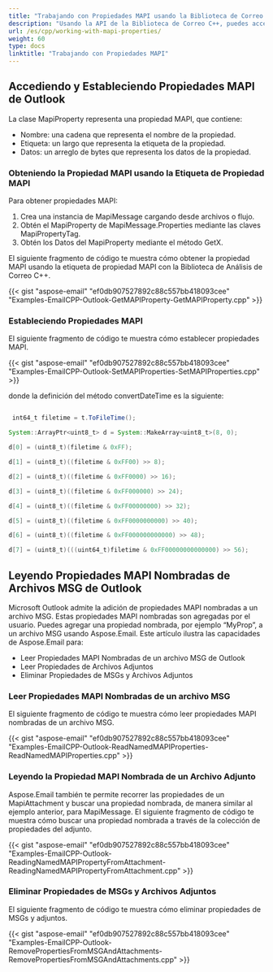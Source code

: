 ```yaml
---
title: "Trabajando con Propiedades MAPI usando la Biblioteca de Correo C++"
description: "Usando la API de la Biblioteca de Correo C++, puedes acceder y establecer propiedades MAPI de Outlook y leer Propiedades MAPI Nombradas de archivos MSG."
url: /es/cpp/working-with-mapi-properties/
weight: 60
type: docs
linktitle: "Trabajando con Propiedades MAPI"
---
```


## **Accediendo y Estableciendo Propiedades MAPI de Outlook**
La clase MapiProperty representa una propiedad MAPI, que contiene:

- Nombre: una cadena que representa el nombre de la propiedad.
- Etiqueta: un largo que representa la etiqueta de la propiedad.
- Datos: un arreglo de bytes que representa los datos de la propiedad.

### **Obteniendo la Propiedad MAPI usando la Etiqueta de Propiedad MAPI**
Para obtener propiedades MAPI:

1. Crea una instancia de MapiMessage cargando desde archivos o flujo.
1. Obtén el MapiProperty de MapiMessage.Properties mediante las claves MapiPropertyTag.
1. Obtén los Datos del MapiProperty mediante el método GetX.

El siguiente fragmento de código te muestra cómo obtener la propiedad MAPI usando la etiqueta de propiedad MAPI con la Biblioteca de Análisis de Correo C++.

{{< gist "aspose-email" "ef0db907527892c88c557bb418093cee" "Examples-EmailCPP-Outlook-GetMAPIProperty-GetMAPIProperty.cpp" >}}

### **Estableciendo Propiedades MAPI**
El siguiente fragmento de código te muestra cómo establecer propiedades MAPI.

{{< gist "aspose-email" "ef0db907527892c88c557bb418093cee" "Examples-EmailCPP-Outlook-SetMAPIProperties-SetMAPIProperties.cpp" >}}

donde la definición del método convertDateTime es la siguiente:

``` java

 int64_t filetime = t.ToFileTime();

System::ArrayPtr<uint8_t> d = System::MakeArray<uint8_t>(8, 0);

d[0] = (uint8_t)(filetime & 0xFF);

d[1] = (uint8_t)((filetime & 0xFF00) >> 8);

d[2] = (uint8_t)((filetime & 0xFF0000) >> 16);

d[3] = (uint8_t)((filetime & 0xFF000000) >> 24);

d[4] = (uint8_t)((filetime & 0xFF00000000) >> 32);

d[5] = (uint8_t)((filetime & 0xFF0000000000) >> 40);

d[6] = (uint8_t)((filetime & 0xFF000000000000) >> 48);

d[7] = (uint8_t)(((uint64_t)filetime & 0xFF00000000000000) >> 56);

```

## **Leyendo Propiedades MAPI Nombradas de Archivos MSG de Outlook**
Microsoft Outlook admite la adición de propiedades MAPI nombradas a un archivo MSG. Estas propiedades MAPI nombradas son agregadas por el usuario. Puedes agregar una propiedad nombrada, por ejemplo “MyProp”, a un archivo MSG usando Aspose.Email. Este artículo ilustra las capacidades de Aspose.Email para:

- Leer Propiedades MAPI Nombradas de un archivo MSG de Outlook
- Leer Propiedades de Archivos Adjuntos
- Eliminar Propiedades de MSGs y Archivos Adjuntos

### **Leer Propiedades MAPI Nombradas de un archivo MSG**
El siguiente fragmento de código te muestra cómo leer propiedades MAPI nombradas de un archivo MSG.

{{< gist "aspose-email" "ef0db907527892c88c557bb418093cee" "Examples-EmailCPP-Outlook-ReadNamedMAPIProperties-ReadNamedMAPIProperties.cpp" >}}

### **Leyendo la Propiedad MAPI Nombrada de un Archivo Adjunto**
Aspose.Email también te permite recorrer las propiedades de un MapiAttachment y buscar una propiedad nombrada, de manera similar al ejemplo anterior, para MapiMessage. El siguiente fragmento de código te muestra cómo buscar una propiedad nombrada a través de la colección de propiedades del adjunto.

{{< gist "aspose-email" "ef0db907527892c88c557bb418093cee" "Examples-EmailCPP-Outlook-ReadingNamedMAPIPropertyFromAttachment-ReadingNamedMAPIPropertyFromAttachment.cpp" >}}

### **Eliminar Propiedades de MSGs y Archivos Adjuntos**
El siguiente fragmento de código te muestra cómo eliminar propiedades de MSGs y adjuntos.

{{< gist "aspose-email" "ef0db907527892c88c557bb418093cee" "Examples-EmailCPP-Outlook-RemovePropertiesFromMSGAndAttachments-RemovePropertiesFromMSGAndAttachments.cpp" >}}